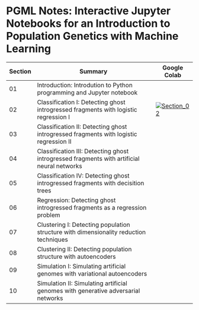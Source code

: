 # PGML Notes: Interactive Jupyter Notebooks for an Introduction to Population Genetics with Machine Learning

| Section | Summary | Google Colab |
| - | - | - |
| 01 | Introduction: Introdution to Python programming and Jupyter notebook | |
| 02 | Classification I: Detecting ghost introgressed fragments with logistic regression I | [![Section_02](https://colab.research.google.com/assets/colab-badge.svg)](https://colab.research.google.com/github/xin-huang/pgml/blob/dev/Section_02/Classification_I.ipynb) | 
| 03 | Classification II: Detecting ghost introgressed fragments with logistic regression II | |
| 04 | Classification III: Detecting ghost introgressed fragments with artificial neural networks | | 
| 05 | Classification IV: Detecting ghost introgressed fragments with decisition trees | | 
| 06 | Regression: Detecting ghost introgressed fragments as a regression problem  | | 
| 07 | Clustering I: Detecting population structure with dimensionality reduction techniques | | 
| 08 | Clustering II: Detecting population structure with autoencoders | | 
| 09 | Simulation I: Simulating artificial genomes with variational autoencoders | | 
| 10 | Simulation II: Simulating artificial genomes with generative adversarial networks | | 